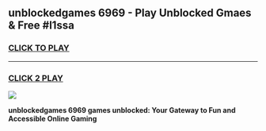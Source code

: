 
## unblockedgames 6969 - Play Unblocked Gmaes & Free #l1ssa
<h3>
<a href="https://news.freeplayer.one?title=unblockedgames_6969&ref=24F">CLICK TO PLAY</a></h3>
<hr>

<h3>
<a href="https://news.freeplayer.one?title=unblockedgames_6969&ref=24F">CLICK 2 PLAY</a>
  
</h3>

<a href="https://news.freeplayer.one?title=unblockedgames_6969&ref=24F/"><img src="https://clearcache.store/games.png"></a>


**unblockedgames 6969 games unblocked: Your Gateway to Fun and Accessible Online Gaming**
